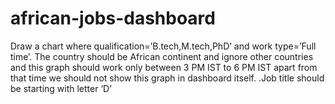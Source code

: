 # african-jobs-dashboard
Draw a chart where qualification=’B.tech,M.tech,PhD’ and work type=’Full time’. The country should be African continent and ignore other countries and this graph should work only between 3 PM IST to 6 PM IST apart from that time we should not show this graph in dashboard itself. .Job title should be starting with letter ‘D’ 
